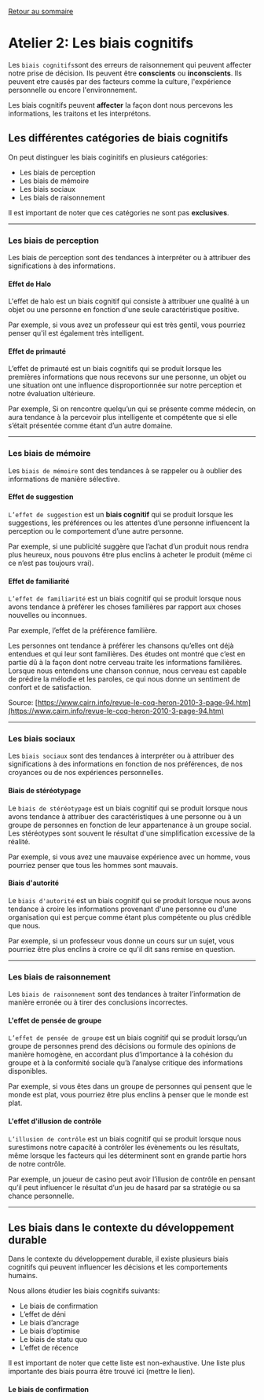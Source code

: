 [Retour au sommaire](README.md)

# Atelier 2: Les biais cognitifs

Les `biais cognitifs`sont des erreurs de raisonnement qui peuvent affecter notre prise de décision. Ils peuvent être **conscients** ou **inconscients**. Ils peuvent etre causés par des facteurs comme la culture, l'expérience personnelle ou encore l'environnement.

Les biais cognitifs peuvent **affecter** la façon dont nous percevons les informations, les traitons et les interprétons.

## Les différentes catégories de biais cognitifs

On peut distinguer les biais coginitifs en plusieurs catégories:

- Les biais de perception
- Les biais de mémoire
- Les biais sociaux
- Les biais de raisonnement

Il est important de noter que ces catégories ne sont pas **exclusives**.

--- 

### Les biais de perception

Les biais de perception sont des tendances à interpréter ou à attribuer des significations à des informations.

<div class="effet_atelier">


#### Effet de Halo

L'effet de halo est un biais cognitif qui consiste à attribuer une qualité à un objet ou une personne en fonction d'une seule caractéristique positive.

Par exemple, si vous avez un professeur qui est très gentil, vous pourriez penser qu'il est également très intelligent.

</div>

<div class="effet_atelier">

#### Effet de primauté

L’effet de primauté est un biais cognitifs qui se produit lorsque les premières informations que nous recevons sur une personne, un objet ou une situation ont une influence disproportionnée sur notre perception et notre évaluation ultérieure.

Par exemple, Si on rencontre quelqu’un qui se présente comme médecin, on aura tendance à la percevoir plus intelligente et compétente que si elle s’était présentée comme étant d’un autre domaine. 

</div>

---

### Les biais de mémoire

Les `biais de mémoire` sont des tendances à se rappeler ou à oublier des informations de manière sélective.

<div class="effet_atelier">

#### Effet de suggestion

`L’effet de suggestion` est un **biais cognitif** qui se produit lorsque les suggestions, les préférences ou les attentes d’une personne influencent la perception ou le comportement d’une autre personne.

</div>

<div class="exemple_atelier">

Par exemple, si une publicité suggère que l’achat d’un produit nous rendra plus heureux, nous pouvons être plus enclins à acheter le produit (même ci ce n’est pas toujours vrai).

</div>

<div class="effet_atelier">

#### Effet de familiarité

`L’effet de familiarité` est un biais cognitif qui se produit lorsque nous avons tendance à préférer les choses familières par rapport aux choses nouvelles ou inconnues.


Par exemple, l’effet de la préférence familière.

Les personnes ont tendance à préférer les chansons qu’elles ont déjà entendues et qui leur sont familières. Des études ont montré que c’est en partie dû à la façon dont notre cerveau traite les informations familières. Lorsque nous entendons une chanson connue, nous cerveau est capable de prédire la mélodie et les paroles, ce qui nous donne un sentiment de confort et de satisfaction.

Source: [https://www.cairn.info/revue-le-coq-heron-2010-3-page-94.htm](https://www.cairn.info/revue-le-coq-heron-2010-3-page-94.htm)

</div>

---

### Les biais sociaux

Les `biais sociaux` sont des tendances à interpréter ou à attribuer des significations à des informations en fonction de nos préférences, de nos croyances ou de nos expériences personnelles.

<div class="effet_atelier">

#### Biais de stéréotypage

Le `biais de stéréotypage` est un biais cognitif qui se produit lorsque nous avons tendance à attribuer des caractéristiques à une personne ou à un groupe de personnes en fonction de leur appartenance à un groupe social. Les stéréotypes sont souvent le résultat d'une simplification excessive de la réalité.

Par exemple, si vous avez une mauvaise expérience avec un homme, vous pourriez penser que tous les hommes sont mauvais.

#### Biais d'autorité

Le `biais d'autorité` est un biais cognitif qui se produit lorsque nous avons tendance à croire les informations provenant d'une personne ou d'une organisation qui est perçue comme étant plus compétente ou plus crédible que nous.

Par exemple, si un professeur vous donne un cours sur un sujet, vous pourriez être plus enclins à croire ce qu'il dit sans remise en question. 

</div>

---

### Les biais de raisonnement

Les `biais de raisonnement` sont des tendances à traiter l’information de manière erronée ou à tirer des conclusions incorrectes.

<div class="effet_atelier">

#### L'effet de pensée de groupe

`L’effet de pensée de groupe` est un biais cognitif qui se produit lorsqu’un groupe de personnes prend des décisions ou formule des opinions de manière homogène, en accordant plus d’importance à la cohésion du groupe et à la conformité sociale qu’à l’analyse critique des informations disponibles.

Par exemple, si vous êtes dans un groupe de personnes qui pensent que le monde est plat, vous pourriez être plus enclins à penser que le monde est plat.

#### L'effet d'illusion de contrôle

`L’illusion de contrôle` est un biais cognitif qui se produit lorsque nous surestimons notre capacité à contrôler les évènements ou les résultats, même lorsque les facteurs qui les déterminent sont en grande partie hors de notre contrôle.

Par exemple, un joueur de casino peut avoir l’illusion de contrôle en pensant qu’il peut influencer le résultat d’un jeu de hasard par sa stratégie ou sa chance personnelle.

</div>

---

## Les biais dans le contexte du développement durable

Dans le contexte du développement durable, il existe plusieurs biais cognitifs qui peuvent influencer les décisions et les comportements humains.

Nous allons étudier les biais cognitifs suivants:

- Le biais de confirmation
- L’effet de déni
- Le biais d’ancrage
- Le biais d’optimise
- Le biais de statu quo
- L’effet de récence

Il est important de noter que cette liste est non-exhaustive. Une liste plus importante des biais pourra être trouvé ici (mettre le lien).

#### Le biais de confirmation